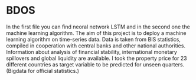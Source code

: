 # BDOS

In the first file you can find neoral network LSTM and in the second one the machine learning algorithm.
The aim of this project is to deploy a machine learning algorithm on time-series data. Data is taken from BIS
statistics, compiled in cooperation with central banks and other national authorities. Information about analysis of
financial stability, international monetary spillovers and global liquidity are available. I took the property price for
23 different countries as target variable to be predicted for unseen quarters. (Bigdata for official statistics.)
